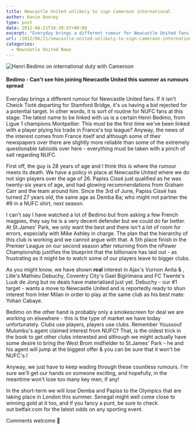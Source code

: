 ```yaml
---
title: Newcastle United unlikely to sign Cameroon international
author: Kevin Doocey
type: post
date: 2012-06-21T16:39:57+00:00
excerpt: "Everyday brings a different rumour for Newcastle United fans. If it isn't Cheick Tioté departing for Stamford Bridge, it's us having a bid rejected for a potential target. In other.."
url: /2012/06/21/newcastle-united-unlikely-to-sign-cameroon-international/
categories:
  - Newcastle United News
---
```


![Henri Bedimo on international duty with Cameroon](https://www.tynetime.com/wp-content/uploads/2012/06/Henri-Bedimo.jpg "Henri-Bedimo")

#### Bedimo - Can't see him joining Newcastle United this summer as rumours spread

Everyday brings a different rumour for Newcastle United fans. If it isn't Cheick Tioté departing for Stamford Bridge, it's us having a bid rejected for a potential target. In other words, it is sort of routine for NUFC fans at this stage. The latest name to be linked with us is a certain Henri Bedimo, from Ligue 1 champions Montpellier. This must be the first time we've been linked with a player plying his trade in France's top league? Anyway, the news of the interest comes from France itself  and although some of their newspapers over there are slightly more reliable than some of the extremely questionable tabloids over here - everything must be taken with a pinch of salt regarding NUFC.

First off, the guy is 28 years of age and I think this is where the rumour meets its death. We have a policy in place at Newcastle United where we do not sign players over the age of 26. Papiss Cissé just qualified as he was twenty-six years of age, and had glowing recommendations from Graham Carr and the team around him. Since the 3rd of June, Papiss Cissé has turned 27 years old, the same age as Demba Ba; who might not partner the #9 in a NUFC shirt, next season.

I can't say I have watched a lot of Bedimo but from asking a few French magpies, they say he is a very decent defender but we could do far better. At St.James' Park, we only want the best and there isn't a lot of room for errors, especially with Mike Ashley in charge. The plan that the hierarchy of this club is working and we cannot argue with that. A 5th place finish in the Premier League on our second season after returning from the nPower Championship justifies the blueprint that the billionaire has laid out - as frustrating as it might be to watch some of our players leave to bigger clubs.

As you might know, we have shown **real** interest in Ajax's Vurnon Anita & , Lille's Mathieu Debuchy, Coventry City's Gael Bigirimana and FC Twente's Luuk de Jong but no deals have materialised just yet. Debuchy - our #1 target - wants a move to Newcastle United and is reportedly ready to shun interest from Inter Milan in order to play at the same club as his best mate: Yohan Cabaye.

Bedimo on the other hand is probably only a smokescreen for deal we are working on elsewhere - this is the type of market we have today unfortunately. Clubs use players, players use clubs. Remember Youssouf Mulumbu's agent claimed interest from NUFC? That, is the oldest trick in the book to get other clubs interested and although we might actually have some desire to bring the West Brom midfielder to St.James' Park - he and his agent will jump at the biggest offer & you can be sure that it won't be NUFC's.!

Anyway, we just have to keep wading through these countless rumours. I'm sure we'll get our hands on someone exciting, and hopefully, in the meantime won't lose too many key men, if any!

In the short-term we will lose Demba and Papiss to the Olympics that are taking place in London this summer. Senegal might well come close to winning gold at it too, and if you fancy a punt, be sure to check out betfair.com for the latest odds on any sporting event.

Comments welcome 🙂

